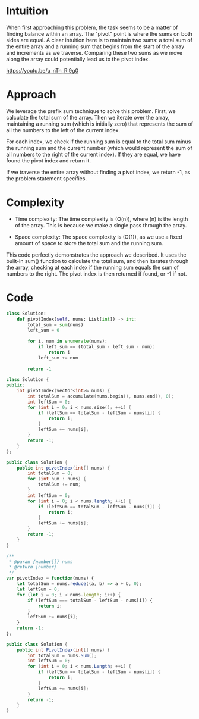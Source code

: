 # Intuition
When first approaching this problem, the task seems to be a matter of finding balance within an array. The "pivot" point is where the sums on both sides are equal. A clear intuition here is to maintain two sums: a total sum of the entire array and a running sum that begins from the start of the array and increments as we traverse. Comparing these two sums as we move along the array could potentially lead us to the pivot index.

https://youtu.be/u_nTn_Rl9g0

# Approach
We leverage the prefix sum technique to solve this problem. First, we calculate the total sum of the array. Then we iterate over the array, maintaining a running sum (which is initially zero) that represents the sum of all the numbers to the left of the current index. 

For each index, we check if the running sum is equal to the total sum minus the running sum and the current number (which would represent the sum of all numbers to the right of the current index). If they are equal, we have found the pivot index and return it. 

If we traverse the entire array without finding a pivot index, we return -1, as the problem statement specifies.

# Complexity
- Time complexity: 
The time complexity is \(O(n)\), where \(n\) is the length of the array. This is because we make a single pass through the array.

- Space complexity:
The space complexity is \(O(1)\), as we use a fixed amount of space to store the total sum and the running sum.

This code perfectly demonstrates the approach we described. It uses the built-in sum() function to calculate the total sum, and then iterates through the array, checking at each index if the running sum equals the sum of numbers to the right. The pivot index is then returned if found, or -1 if not.

# Code
```Python []
class Solution:
    def pivotIndex(self, nums: List[int]) -> int:
        total_sum = sum(nums)
        left_sum = 0
        
        for i, num in enumerate(nums):
            if left_sum == (total_sum - left_sum - num):
                return i
            left_sum += num
        
        return -1
```
``` C++ []
class Solution {
public:
    int pivotIndex(vector<int>& nums) {
        int totalSum = accumulate(nums.begin(), nums.end(), 0);
        int leftSum = 0;
        for (int i = 0; i < nums.size(); ++i) {
            if (leftSum == totalSum - leftSum - nums[i]) {
                return i;
            }
            leftSum += nums[i];
        }
        return -1;
    }
};
```
``` Java []
public class Solution {
    public int pivotIndex(int[] nums) {
        int totalSum = 0;
        for (int num : nums) {
            totalSum += num;
        }
        int leftSum = 0;
        for (int i = 0; i < nums.length; ++i) {
            if (leftSum == totalSum - leftSum - nums[i]) {
                return i;
            }
            leftSum += nums[i];
        }
        return -1;
    }
}
```
``` JavaScript []
/**
 * @param {number[]} nums
 * @return {number}
 */
var pivotIndex = function(nums) {
    let totalSum = nums.reduce((a, b) => a + b, 0);
    let leftSum = 0;
    for (let i = 0; i < nums.length; i++) {
        if (leftSum === totalSum - leftSum - nums[i]) {
            return i;
        }
        leftSum += nums[i];
    }
    return -1;
};
```
``` C# []
public class Solution {
    public int PivotIndex(int[] nums) {
        int totalSum = nums.Sum();
        int leftSum = 0;
        for (int i = 0; i < nums.Length; ++i) {
            if (leftSum == totalSum - leftSum - nums[i]) {
                return i;
            }
            leftSum += nums[i];
        }
        return -1;
    }
}
```

